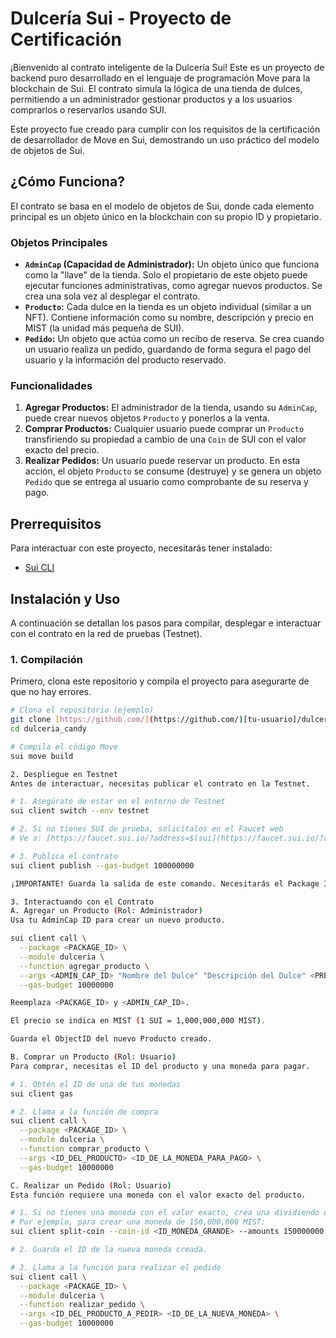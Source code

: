 # Dulcería Sui - Proyecto de Certificación

¡Bienvenido al contrato inteligente de la Dulcería Sui! Este es un proyecto de backend puro desarrollado en el lenguaje de programación Move para la blockchain de Sui. El contrato simula la lógica de una tienda de dulces, permitiendo a un administrador gestionar productos y a los usuarios comprarlos o reservarlos usando SUI.

Este proyecto fue creado para cumplir con los requisitos de la certificación de desarrollador de Move en Sui, demostrando un uso práctico del modelo de objetos de Sui.

## ¿Cómo Funciona?

El contrato se basa en el modelo de objetos de Sui, donde cada elemento principal es un objeto único en la blockchain con su propio ID y propietario.

### Objetos Principales

* **`AdminCap` (Capacidad de Administrador):** Un objeto único que funciona como la "llave" de la tienda. Solo el propietario de este objeto puede ejecutar funciones administrativas, como agregar nuevos productos. Se crea una sola vez al desplegar el contrato.
* **`Producto`:** Cada dulce en la tienda es un objeto individual (similar a un NFT). Contiene información como su nombre, descripción y precio en MIST (la unidad más pequeña de SUI).
* **`Pedido`:** Un objeto que actúa como un recibo de reserva. Se crea cuando un usuario realiza un pedido, guardando de forma segura el pago del usuario y la información del producto reservado.

### Funcionalidades

1.  **Agregar Productos:** El administrador de la tienda, usando su `AdminCap`, puede crear nuevos objetos `Producto` y ponerlos a la venta.
2.  **Comprar Productos:** Cualquier usuario puede comprar un `Producto` transfiriendo su propiedad a cambio de una `Coin` de SUI con el valor exacto del precio.
3.  **Realizar Pedidos:** Un usuario puede reservar un producto. En esta acción, el objeto `Producto` se consume (destruye) y se genera un objeto `Pedido` que se entrega al usuario como comprobante de su reserva y pago.

## Prerrequisitos

Para interactuar con este proyecto, necesitarás tener instalado:

* [Sui CLI](https://docs.sui.io/guides/developer/getting-started/sui-install)

## Instalación y Uso

A continuación se detallan los pasos para compilar, desplegar e interactuar con el contrato en la red de pruebas (Testnet).

### 1. Compilación

Primero, clona este repositorio y compila el proyecto para asegurarte de que no hay errores.

```bash
# Clona el repositorio (ejemplo)
git clone [https://github.com/](https://github.com/)[tu-usuario]/dulceria_candy.git
cd dulceria_candy

# Compila el código Move
sui move build

2. Despliegue en Testnet
Antes de interactuar, necesitas publicar el contrato en la Testnet.

# 1. Asegúrate de estar en el entorno de Testnet
sui client switch --env testnet

# 2. Si no tienes SUI de prueba, solicítalos en el Faucet web
# Ve a: [https://faucet.sui.io/?address=$(sui](https://faucet.sui.io/?address=$(sui) client active-address)

# 3. Publica el contrato
sui client publish --gas-budget 100000000

¡IMPORTANTE! Guarda la salida de este comando. Necesitarás el Package ID y el AdminCap ID para los siguientes pasos.

3. Interactuando con el Contrato
A. Agregar un Producto (Rol: Administrador)
Usa tu AdminCap ID para crear un nuevo producto.

sui client call \
  --package <PACKAGE_ID> \
  --module dulceria \
  --function agregar_producto \
  --args <ADMIN_CAP_ID> "Nombre del Dulce" "Descripción del Dulce" <PRECIO_EN_MIST> \
  --gas-budget 10000000

Reemplaza <PACKAGE_ID> y <ADMIN_CAP_ID>.

El precio se indica en MIST (1 SUI = 1,000,000,000 MIST).

Guarda el ObjectID del nuevo Producto creado.

B. Comprar un Producto (Rol: Usuario)
Para comprar, necesitas el ID del producto y una moneda para pagar.

# 1. Obtén el ID de una de tus monedas
sui client gas

# 2. Llama a la función de compra
sui client call \
  --package <PACKAGE_ID> \
  --module dulceria \
  --function comprar_producto \
  --args <ID_DEL_PRODUCTO> <ID_DE_LA_MONEDA_PARA_PAGO> \
  --gas-budget 10000000

C. Realizar un Pedido (Rol: Usuario)
Esta función requiere una moneda con el valor exacto del producto.

# 1. Si no tienes una moneda con el valor exacto, crea una dividiendo una más grande.
# Por ejemplo, para crear una moneda de 150,000,000 MIST:
sui client split-coin --coin-id <ID_MONEDA_GRANDE> --amounts 150000000 --gas-budget 10000000

# 2. Guarda el ID de la nueva moneda creada.

# 3. Llama a la función para realizar el pedido
sui client call \
  --package <PACKAGE_ID> \
  --module dulceria \
  --function realizar_pedido \
  --args <ID_DEL_PRODUCTO_A_PEDIR> <ID_DE_LA_NUEVA_MONEDA> \
  --gas-budget 10000000
